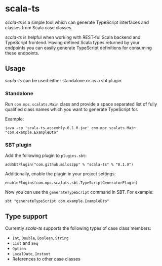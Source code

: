 # scala-ts

*scala-ts* is a simple tool which can generate TypeScript interfaces and classes from Scala case classes.

*scala-ts* is helpful when working with REST-ful Scala backend and TypeScript frontend. Having defined Scala types returned by your endpoints you can easily generate TypeScript definitions for consuming these endpoints.

## Usage

*scala-ts* can be used either standalone or as a sbt plugin.

### Standalone

Run `com.mpc.scalats.Main` class and provide a space separated list of fully qualified class names which you want to generate TypeScript for. 

Example:
```
java -cp 'scala-ts-assembly-0.1.0.jar' com.mpc.scalats.Main "com.example.ExampleDto"
```

### SBT plugin

Add the following plugin to `plugins.sbt`:
```
addSbtPlugin("com.github.miloszpp" % "scala-ts" % "0.1.0")
```

Additionally, enable the plugin in your project settings:
```
enablePlugins(com.mpc.scalats.sbt.TypeScriptGeneratorPlugin)
```

Now you can use the `generateTypeScript` command in SBT. For example:
```
sbt "generateTypeScript com.example.ExampleDto"
```

## Type support

Currently *scala-ts* supports the following types of case class members:
* `Int`, `Double`, `Boolean`, `String`
* `List` and `Seq`
* `Option`
* `LocalDate`, `Instant`
* References to other case classes
